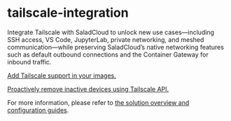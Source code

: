# tailscale-integration

Integrate Tailscale with SaladCloud to unlock new use cases—including SSH access, VS Code, JupyterLab, private networking, and meshed communication—while preserving SaladCloud’s native networking features such as default outbound connections and the Container Gateway for inbound traffic.

[Add Tailscale support in your images.](https://github.com/SaladTechnologies/tailscale-integration/blob/main/basic/Dockerfile)

[Proactively remove inactive devices using Tailscale API.](https://github.com/SaladTechnologies/tailscale-integration/blob/main/remove_inactive_deivces.py)

For more information, please refer to [the solution overview and configuration guides](https://docs.salad.com/guides/tailscale-integration/solution-overview).
